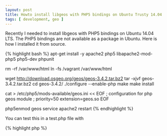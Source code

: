 ```yaml
---
layout: post
title: Howto install libgeos with PHP5 bindings on Ubuntu Trusty 14.04 LTS
tags: [ development, geo ]
---
```


Recently I needed to install libgeos with PHP5 bindings on Ubuntu 14.04 LTS. The PHP5 bindings are not available as a package in Ubuntu. Here is how I installed it from source.

{% highlight bash %}
apt-get install -y apache2 php5 libapache2-mod-php5 php5-dev phpunit

rm -rf /var/www/html
ln -fs /vagrant /var/www/html

wget http://download.osgeo.org/geos/geos-3.4.2.tar.bz2
tar -xjvf geos-3.4.2.tar.bz2
cd geos-3.4.2/
./configure --enable-php
make
make install

cat > /etc/php5/mods-available/geos.ini << EOF
; configuration for php geos module
; priority=50
extension=geos.so
EOF

php5enmod geos
service apache2 restart
{% endhighlight %}

You can test this in a test.php file with

{% highlight php %}
<?php

echo GEOSVersion();
{% endhighlight %}
